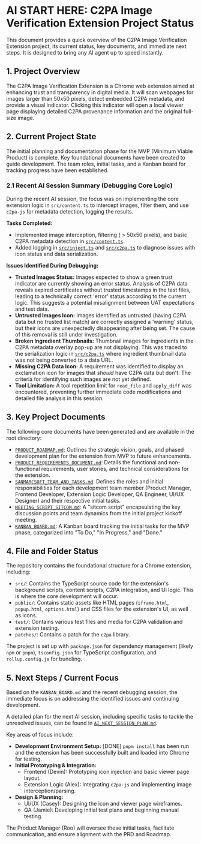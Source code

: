 # AI START HERE: C2PA Image Verification Extension Project Status

This document provides a quick overview of the C2PA Image Verification Extension project, its current status, key documents, and immediate next steps. It is designed to bring any AI agent up to speed instantly.

## 1. Project Overview

The C2PA Image Verification Extension is a Chrome web extension aimed at enhancing trust and transparency in digital media. It will scan webpages for images larger than 50x50 pixels, detect embedded C2PA metadata, and provide a visual indicator. Clicking this indicator will open a local viewer page displaying detailed C2PA provenance information and the original full-size image.

## 2. Current Project State

The initial planning and documentation phase for the MVP (Minimum Viable Product) is complete. Key foundational documents have been created to guide development. The team roles, initial tasks, and a Kanban board for tracking progress have been established.

### 2.1 Recent AI Session Summary (Debugging Core Logic)

During the recent AI session, the focus was on implementing the core extension logic in `src/content.ts` to intercept images, filter them, and use `c2pa-js` for metadata detection, logging the results.

**Tasks Completed:**
- Implemented image interception, filtering ( > 50x50 pixels), and basic C2PA metadata detection in [`src/content.ts`](src/content.ts).
- Added logging in [`src/inject.ts`](src/inject.ts) and [`src/c2pa.ts`](src/c2pa.ts) to diagnose issues with icon status and data serialization.

**Issues Identified During Debugging:**
- **Trusted Images Status:** Images expected to show a green trust indicator are currently showing an error status. Analysis of C2PA data reveals expired certificates without trusted timestamps in the test files, leading to a technically correct 'error' status according to the current logic. This suggests a potential misalignment between UAT expectations and test data.
- **Untrusted Images Icon:** Images identified as untrusted (having C2PA data but no trusted list match) are correctly assigned a 'warning' status, but their icons are unexpectedly disappearing after being set. The cause of this removal is still under investigation.
- **Broken Ingredient Thumbnails:** Thumbnail images for ingredients in the C2PA metadata overlay pop-up are not displaying. This was traced to the serialization logic in [`src/c2pa.ts`](src/c2pa.ts) where ingredient thumbnail data was not being converted to a data URL.
- **Missing C2PA Data Icon:** A requirement was identified to display an exclamation icon for images that *should* have C2PA data but don't. The criteria for identifying such images are not yet defined.
- **Tool Limitation:** A tool repetition limit for `read_file` and `apply_diff` was encountered, preventing further immediate code modifications and detailed file analysis in this session.

## 3. Key Project Documents

The following core documents have been generated and are available in the root directory:

*   [`PRODUCT_ROADMAP.md`](PRODUCT_ROADMAP.md): Outlines the strategic vision, goals, and phased development plan for the extension from MVP to future enhancements.
*   [`PRODUCT_REQUIREMENTS_DOCUMENT.md`](PRODUCT_REQUIREMENTS_DOCUMENT.md): Details the functional and non-functional requirements, user stories, and technical considerations for the extension.
*   [`SANMARCSOFT_TEAM_AND_TASKS.md`](SANMARCSOFT_TEAM_AND_TASKS.md): Defines the roles and initial responsibilities for each development team member (Product Manager, Frontend Developer, Extension Logic Developer, QA Engineer, UI/UX Designer) and their respective initial tasks.
*   [`MEETING_SCRIPT_SITCOM.md`](MEETING_SCRIPT_SITCOM.md): A "sitcom script" encapsulating the key discussion points and team dynamics from the initial project kickoff meeting.
*   [`KANBAN_BOARD.md`](KANBAN_BOARD.md): A Kanban board tracking the initial tasks for the MVP phase, categorized into "To Do," "In Progress," and "Done."

## 4. File and Folder Status

The repository contains the foundational structure for a Chrome extension, including:
*   `src/`: Contains the TypeScript source code for the extension's background scripts, content scripts, C2PA integration, and UI logic. This is where the core development will occur.
*   `public/`: Contains static assets like HTML pages (`iframe.html`, `popup.html`, `options.html`) and CSS files for the extension's UI, as well as icons.
*   `test/`: Contains various test files and media for C2PA validation and extension testing.
*   `patches/`: Contains a patch for the `c2pa` library.

The project is set up with `package.json` for dependency management (likely `npm` or `pnpm`), `tsconfig.json` for TypeScript configuration, and `rollup.config.js` for bundling.

## 5. Next Steps / Current Focus

Based on the `KANBAN_BOARD.md` and the recent debugging session, the immediate focus is on addressing the identified issues and continuing development.

A detailed plan for the next AI session, including specific tasks to tackle the unresolved issues, can be found in [`AI_NEXT_SESSION_PLAN.md`](AI_NEXT_SESSION_PLAN.md).

Key areas of focus include:

*   **Development Environment Setup:** [DONE] `pnpm install` has been run and the extension has been successfully built and loaded into Chrome for testing.
*   **Initial Prototyping & Integration:**
    *   Frontend (Devin): Prototyping icon injection and basic viewer page layout.
    *   Extension Logic (Alex): Integrating `c2pa-js` and implementing image interception/parsing.
*   **Design & Planning:**
    *   UI/UX (Casey): Designing the icon and viewer page wireframes.
    *   QA (Jamie): Developing initial test plans and beginning manual testing.

The Product Manager (Roo) will oversee these initial tasks, facilitate communication, and ensure alignment with the PRD and Roadmap.